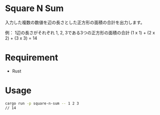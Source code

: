 # Square N Sum
入力した複数の数値を辺の長さとした正方形の面積の合計を出力します。

例：
1辺の長さがそれぞれ 1, 2, 3である3つの正方形の面積の合計
(1 x 1) + (2 x 2) + (3 x 3) = 14

# Requirement
* Rust

# Usage
```bash
cargo run -p square-n-sum -- 1 2 3
// 14
```